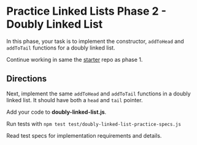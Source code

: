 # Practice Linked Lists Phase 2 - Doubly Linked List

In this phase, your task is to implement the constructor, `addToHead` and
`addToTail` functions for a doubly linked list.

Continue working in same the [starter] repo as phase 1.

## Directions

Next, implement the same `addToHead` and `addToTail` functions in a doubly
linked list. It should have both a `head` and `tail` pointer.

Add your code to **doubly-linked-list.js**.

Run tests with `npm test test/doubly-linked-list-practice-specs.js`

Read test specs for implementation requirements and details.

[starter]: https://github.com/appacademy/practice-for-week-05-linked-list-practice